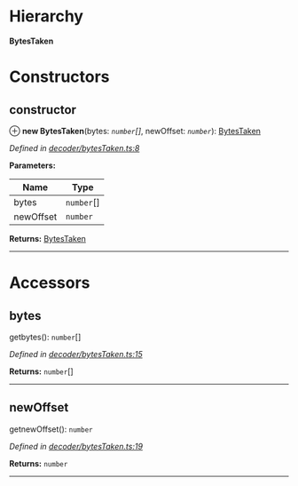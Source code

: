 

# Hierarchy

**BytesTaken**

# Constructors

<a id="constructor"></a>

##  constructor

⊕ **new BytesTaken**(bytes: *`number`[]*, newOffset: *`number`*): [BytesTaken](_decoder_bytestaken_.bytestaken.md)

*Defined in [decoder/bytesTaken.ts:8](https://github.com/paritytech/js-libs/blob/de07639/packages/abi/src/decoder/bytesTaken.ts#L8)*

**Parameters:**

| Name | Type |
| ------ | ------ |
| bytes | `number`[] |
| newOffset | `number` |

**Returns:** [BytesTaken](_decoder_bytestaken_.bytestaken.md)

___

# Accessors

<a id="bytes"></a>

##  bytes

getbytes(): `number`[]

*Defined in [decoder/bytesTaken.ts:15](https://github.com/paritytech/js-libs/blob/de07639/packages/abi/src/decoder/bytesTaken.ts#L15)*

**Returns:** `number`[]

___
<a id="newoffset"></a>

##  newOffset

getnewOffset(): `number`

*Defined in [decoder/bytesTaken.ts:19](https://github.com/paritytech/js-libs/blob/de07639/packages/abi/src/decoder/bytesTaken.ts#L19)*

**Returns:** `number`

___

